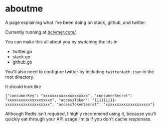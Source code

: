 aboutme
=======

A page explaining what I've been doing on stack, github, and twitter.

Currently running at [bclymer.com/](http://bclymer.com/).

You can make this all about you by switching the ids in

- twitter.go
- stack.go
- github.go

You'll also need to configure twitter by including `twitterAuth.json` in the root directory.

It should look like

`{"consumerKey": "xxxxxxxxxxxxxxxxxxxx", "consumerSecret": "xxxxxxxxxxxxxxxxxxxx", "accessToken": "111111111-xxxxxxxxxxxxxxxxxxxx", "accessTokenSecret": "xxxxxxxxxxxxxxxxxxxx"}`

Although Redis isn't required, I highly recommend using it, because you'll quickly eat through your API usage limits if you don't cache responses.
